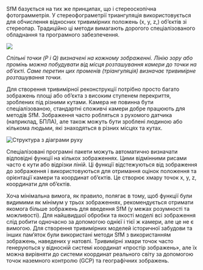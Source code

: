 SfM базується на тих же принципах, що і стереоскопічна фотограмметрія. У стереофограметрії триангуляція використовується для обчислення відносних тривимірних положень (x, y, z,) об’єктів зі стереопар. Традиційно ці методи вимагають дорогого спеціалізованого обладнання та програмного забезпечення.

![](http://gsp.humboldt.edu/OLM/Courses/GSP_216_Online/images/stereo.jpg)

*Спільні точки (P і Q) визначені на кожному зображенні. Лінію зору або промінь можна побудувати від місця розташування камери до точки на об’єкті. Саме перетин цих променів (тріангуляція) визначає тривимірне розташування точки.*

Для створення тривимірної реконструкції потрібно просто багато зображень площі або об’єкта з високим ступенем перекриття, зроблених під різними кутами. Камера не повинна бути спеціалізованою, стандартні споживчі камери добре працюють для методів SfM. Зображення часто робляться з рухомого датчика (наприклад, БПЛА), але також можуть бути зроблені людиною або кількома людьми, які знаходяться в різних місцях та кутах.

![Структура з діаграми руху](http://gsp.humboldt.edu/OLM/Courses/GSP_216_Online/images/sfm-diagram.jpg)

Спеціалізовані програмні пакети можуть автоматично визначати відповідні функції на кількох зображеннях. Цими відмінними рисами часто є кути або відрізки ліній. Ці функції відстежуються від зображення до зображення і використовуються для отримання оцінок положення та орієнтації камери та координат об’єктів. Це створює хмару точок x, y, z, координати для об’єктів.

Хоча мінімальна вимога, як правило, полягає в тому, щоб функції були видимими як мінімум у трьох зображеннях, рекомендується отримати якомога більше зображень для введення SfM (у межах розумності та можливості). Для найшвидшої обробки та якості моделі всі зображення слід робити одночасно за допомогою однієї і тієї ж камери, але це не є вимогою. Для створення тривимірних моделей історичної забудови та інших пам’яток були використані методи SfM з використанням зображень, наведених у натовпі. Тривимірні хмари точок часто генеруються у відносній системі координат «простір зображень», але їх можна вирівняти до системи координат реального світу за допомогою точок наземного контролю (GCP) та географічних зображень.